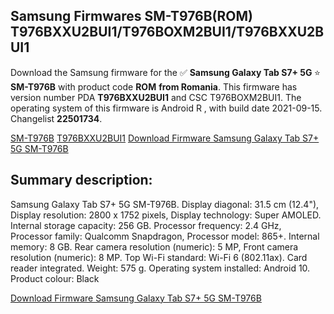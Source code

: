 <h2>Samsung Firmwares SM-T976B(ROM) T976BXXU2BUI1/T976BOXM2BUI1/T976BXXU2BUI1</h2>
Download the Samsung firmware for the ✅ <strong>Samsung Galaxy Tab S7+ 5G </strong> ⭐ <strong>SM-T976B</strong> with product code <strong>ROM</strong> <strong> from Romania</strong>. This firmware has version number PDA <strong>T976BXXU2BUI1</strong> and CSC T976BOXM2BUI1. The operating system of this firmware is Android R , with build date 2021-09-15. Changelist <strong>22501734</strong>.


[SM-T976B](https://samfirm.shop/samsung/model/SM-T976B)
[T976BXXU2BUI1](https://samfirm.shop/samsung/pda/T976BXXU2BUI1)
[Download Firmware Samsung Galaxy Tab S7+ 5G SM-T976B](https://samfirm.shop/samsung/firmware/456851)
<h2>Summary description:</h2>
<p>Samsung Galaxy Tab S7+ 5G SM-T976B. Display diagonal: 31.5 cm (12.4"), Display resolution: 2800 x 1752 pixels, Display technology: Super AMOLED. Internal storage capacity: 256 GB. Processor frequency: 2.4 GHz, Processor family: Qualcomm Snapdragon, Processor model: 865+. Internal memory: 8 GB. Rear camera resolution (numeric): 5 MP, Front camera resolution (numeric): 8 MP. Top Wi-Fi standard: Wi-Fi 6 (802.11ax). Card reader integrated. Weight: 575 g. Operating system installed: Android 10. Product colour: Black</p>


[Download Firmware Samsung Galaxy Tab S7+ 5G SM-T976B](https://samfirm.shop/samsung/firmware/456851)
